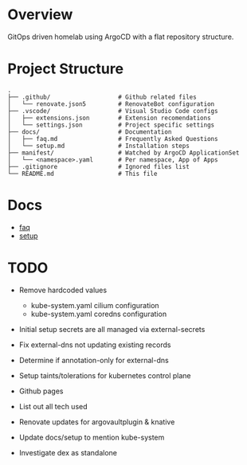 # Overview

GitOps driven homelab using ArgoCD with a flat repository structure.

# Project Structure

```
.
├── .github/                   # Github related files
│   └── renovate.json5         # RenovateBot configuration
├── .vscode/                   # Visual Studio Code configs
│   ├── extensions.json        # Extension recomendations
│   └── settings.json          # Project specific settings
├── docs/                      # Documentation
│   ├── faq.md                 # Frequently Asked Questions
│   └── setup.md               # Installation steps
├── manifest/                  # Watched by ArgoCD ApplicationSet
│   └── <namespace>.yaml       # Per namespace, App of Apps
├── .gitignore                 # Ignored files list
└── README.md                  # This file
```



# Docs
* [faq](docs/faq.md)
* [setup](docs/setup.md)

# TODO
* Remove hardcoded values
  * kube-system.yaml cilium configuration
  * kube-system.yaml coredns configuration
* Initial setup secrets are all managed via external-secrets
* Fix external-dns not updating existing records
* Determine if annotation-only for external-dns

* Setup taints/tolerations for kubernetes control plane
* Github pages
* List out all tech used
* Renovate updates for argovaultplugin & knative
* Update docs/setup to mention kube-system
* Investigate dex as standalone